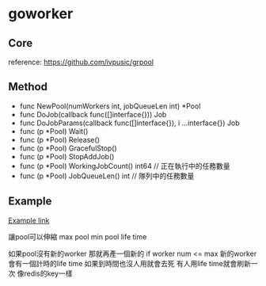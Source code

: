 goworker
===

## Core

reference: https://github.com/ivpusic/grpool

## Method

* func NewPool(numWorkers int, jobQueueLen int) *Pool
* func DoJob(callback func([]interface{})) Job
* func DoJobParams(callback func([]interface{}), i ...interface{}) Job
* func (p *Pool) Wait()
* func (p *Pool) Release()
* func (p *Pool) GracefulStop()
* func (p *Pool) StopAddJob()
* func (p *Pool) WorkingJobCount() int64 // 正在執行中的任務數量
* func (p *Pool) JobQueueLen() int // 隊列中的任務數量

## Example

[Example link](expamles/base.go#L25)

讓pool可以伸縮
max pool
min pool
life time

如果pool沒有新的worker
那就再產一個新的 if worker num <= max
新的worker會有一個計時的life time
如果到時間也沒人用就會去死
有人用life time就會刷新一次 像redis的key一樣

